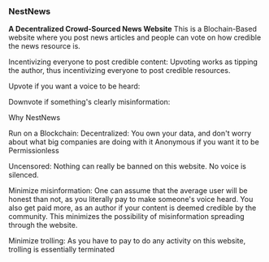

### NestNews


**A Decentralized Crowd-Sourced News Website**
This is a Blochain-Based website where you post news articles and people can vote on how credible the news resource is.

Incentivizing everyone to post credible content:
Upvoting works as tipping the author, thus incentivizing everyone to post credible resources. 

Upvote if you want a voice to be heard:

Downvote if something's clearly misinformation:


Why NestNews

Run on a Blockchain: 
Decentralized: You own your data, and don't worry about what big companies are doing with it
Anonymous if you want it to be
Permissionless

Uncensored: Nothing can really be banned on this website. No voice is silenced.

Minimize misinformation: One can assume that the average user will be honest than not, as you literally pay to make someone's voice heard. You also get paid more, as an author if your content is deemed credible by the community. This minimizes the possibility of misinformation spreading through the website.

Minimize trolling: As you have to pay to do any activity on this website, trolling is essentially terminated

